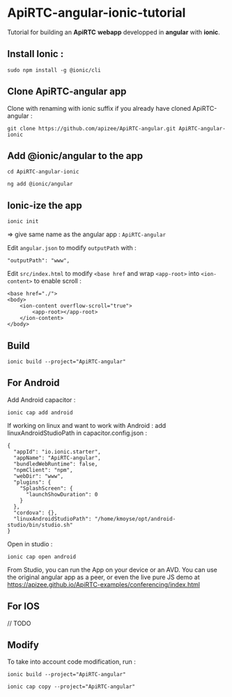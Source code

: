 # ApiRTC-angular-ionic-tutorial

Tutorial for building an **ApiRTC** **webapp** developped in **angular** with **ionic**.

## Install Ionic :

`sudo npm install -g @ionic/cli`

## Clone ApiRTC-angular app

Clone with renaming with ionic suffix if you already have cloned ApiRTC-angular :

`git clone https://github.com/apizee/ApiRTC-angular.git ApiRTC-angular-ionic`

## Add @ionic/angular to the app

`cd ApiRTC-angular-ionic`

`ng add @ionic/angular`

## Ionic-ize the app 

`ionic init`

 => give same name as the angular app : `ApiRTC-angular`

Edit `angular.json` to modify `outputPath` with :

	"outputPath": "www",
	
Edit `src/index.html` to modify `<base href` and wrap `<app-root>` into `<ion-content>` to enable scroll :

    <base href="./">
    <body>
        <ion-content overflow-scroll="true">
            <app-root></app-root>
        </ion-content>
    </body>


## Build

`ionic build --project="ApiRTC-angular"`

## For Android

Add Android capacitor :

`ionic cap add android`

If working on linux and want to work with Android : add linuxAndroidStudioPath in capacitor.config.json :

    {
      "appId": "io.ionic.starter",
      "appName": "ApiRTC-angular",
      "bundledWebRuntime": false,
      "npmClient": "npm",
      "webDir": "www",
      "plugins": {
        "SplashScreen": {
          "launchShowDuration": 0
        }
      },
      "cordova": {},
      "linuxAndroidStudioPath": "/home/kmoyse/opt/android-studio/bin/studio.sh"    
    }

Open in studio :

`ionic cap open android`

From Studio, you can run the App on your device or an AVD. You can use the original angular app as a peer, or even the live pure JS demo at https://apizee.github.io/ApiRTC-examples/conferencing/index.html

## For IOS

// TODO

## Modify 

To take into account code modification, run :

`ionic build --project="ApiRTC-angular"`

`ionic cap copy --project="ApiRTC-angular"`
